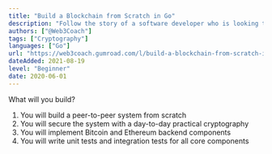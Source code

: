 ```yaml
---
title: "Build a Blockchain from Scratch in Go"
description: "Follow the story of a software developer who is looking to revolutionize his local bar by implementing blockchain technology for its payment system."
authors: ["@Web3Coach"]
tags: ["Cryptography"]
languages: ["Go"]
url: "https://web3coach.gumroad.com/l/build-a-blockchain-from-scratch-in-go"
dateAdded: 2021-08-19
level: "Beginner"
date: 2020-06-01
---
```


What will you build?
1) You will build a peer-to-peer system from scratch
2) You will secure the system with a day-to-day practical cryptography
3) You will implement Bitcoin and Ethereum backend components
4) You will write unit tests and integration tests for all core components
